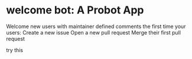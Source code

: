 # welcome bot: A Probot App

Welcome new users with maintainer defined comments the first time your users:
 Create a new issue
 Open a new pull request
 Merge their first pull request






try this
